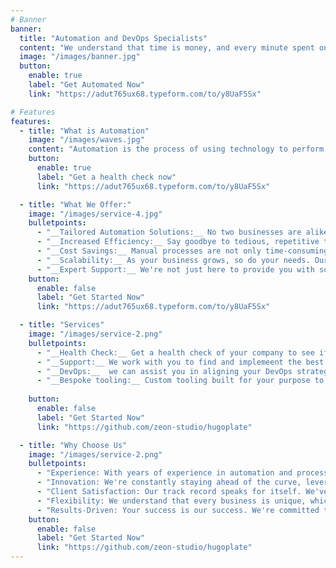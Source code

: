 ```yaml
---
# Banner
banner:
  title: "Automation and DevOps Specialists"
  content: "We understand that time is money, and every minute spent on manual tasks is a missed opportunity for growth. That's why we're here to revolutionize the way you do business through automation."
  image: "/images/banner.jpg"
  button:
    enable: true
    label: "Get Automated Now"
    link: "https://adut765ux68.typeform.com/to/y8UaF5Sx"

# Features
features:
  - title: "What is Automation"
    image: "/images/waves.jpg"
    content: "Automation is the process of using technology to perform tasks or processes with minimal human intervention. These tasks can range from simple, repetitive actions to complex, rule-based workflows. Automation is designed to streamline operations, improve efficiency, and reduce manual errors, ultimately freeing up valuable time and resources for more strategic initiatives."
    button:
      enable: true
      label: "Get a health check now"
      link: "https://adut765ux68.typeform.com/to/y8UaF5Sx"

  - title: "What We Offer:"
    image: "/images/service-4.jpg"
    bulletpoints:
      - "__Tailored Automation Solutions:__ No two businesses are alike, which is why we offer customized automation solutions designed to fit your specific needs. Whether you're in manufacturing, finance, healthcare, or any other industry, we have the expertise to streamline your processes efficiently."
      - "__Increased Efficiency:__ Say goodbye to tedious, repetitive tasks. Our automation solutions are designed to optimize your workflows, freeing up your team's time to focus on more strategic initiatives. By automating routine processes, you'll experience increased productivity and faster turnaround times."
      - "__Cost Savings:__ Manual processes are not only time-consuming but also costly. With our automation solutions, you'll reduce labor costs and minimize errors, leading to significant savings for your business. Invest in automation today and watch your bottom line improve."
      - "__Scalability:__ As your business grows, so do your needs. Our automation solutions are scalable, allowing you to easily adapt to changing demands without disrupting your operations. Whether you're expanding your product line, entering new markets, or ramping up production, we've got you covered"
      - "__Expert Support:__ We're not just here to provide you with software – we're your partners in success. Our team of automation experts will work closely with you to understand your business goals and challenges, ensuring that our solutions are always aligned with your objectives. From implementation to ongoing support, we're with you every step of the way."
    button:
      enable: false
      label: "Get Started Now"
      link: "https://adut765ux68.typeform.com/to/y8UaF5Sx"

  - title: "Services"
    image: "/images/service-2.png"
    bulletpoints:
      - "__Health Check:__ Get a health check of your company to see if there are areas in your business you can improve in relation to automation"
      - "__Support:__ We work with you to find and implemeent the best tools or rethink strategy to deliver automation in your business"
      - "__DevOps:__  we can assist you in aligning your DevOps strategy with industry best practices, to ensure your processes are as optimised as possible for your teams. In addition, we will help to diagnose any challenges being faced within your current toolset."
      - "__Bespoke tooling:__ Custom tooling built for your purpose to solve your business problems."
     
    button:
      enable: false
      label: "Get Started Now"
      link: "https://github.com/zeon-studio/hugoplate"

  - title: "Why Choose Us"
    image: "/images/service-2.png"
    bulletpoints:
      - "Experience: With years of experience in automation and process optimization, we have the knowledge and expertise to deliver results."
      - "Innovation: We're constantly staying ahead of the curve, leveraging the latest technologies and best practices to drive innovation in automation."
      - "Client Satisfaction: Our track record speaks for itself. We've helped countless businesses across industries achieve their automation goals and exceed their expectations."
      - "Flexibility: We understand that every business is unique, which is why we offer flexible solutions that can be tailored to your specific requirements."
      - "Results-Driven: Your success is our success. We're committed to delivering tangible results that make a real difference to your bottom line."
    button:
      enable: false
      label: "Get Started Now"
      link: "https://github.com/zeon-studio/hugoplate"
---
```


